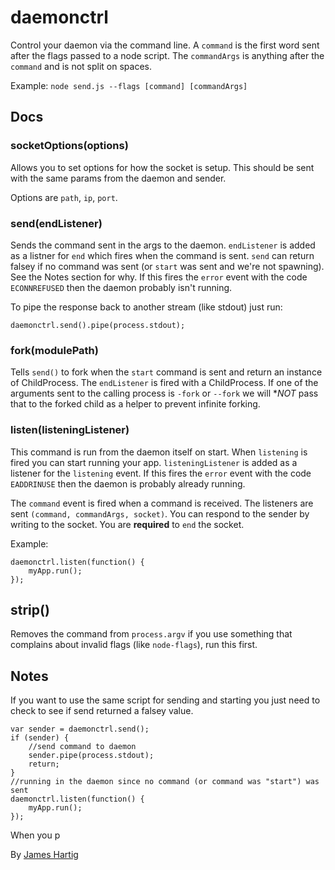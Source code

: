 # daemonctrl #

Control your daemon via the command line. A `command` is the first word sent after the flags passed to a node script.
The `commandArgs` is anything after the `command` and is not split on spaces.

Example: `node send.js --flags [command] [commandArgs]`

## Docs ##

### socketOptions(options) ###
Allows you to set options for how the socket is setup. This should be sent with the same params from the daemon
and sender.

Options are `path`, `ip`, `port`.

### send(endListener) ###
Sends the command sent in the args to the daemon. `endListener` is added as a listner for `end` which fires when the
command is sent.
`send` can return falsey if no command was sent (or `start` was sent and we're not spawning). See the Notes section
for why. If this fires the `error` event with the code `ECONNREFUSED` then the daemon probably isn't running.

To pipe the response back to another stream (like stdout) just run:
```
daemonctrl.send().pipe(process.stdout);
```

### fork(modulePath) ###
Tells `send()` to fork when the `start` command is sent and return an instance of ChildProcess. The `endListener`
is fired with a ChildProcess. If one of the arguments sent to the calling process is `-fork` or
`--fork` we will **NOT* pass that to the forked child as a helper to prevent infinite forking.

### listen(listeningListener) ###
This command is run from the daemon itself on start. When `listening` is fired you can start running your app.
`listeningListener` is added as a listener for the `listening` event. If this fires the `error` event with the code 
`EADDRINUSE` then the daemon is probably already running.

The `command` event is fired when a command is received. The listeners are sent `(command, commandArgs, socket)`.
You can respond to the sender by writing to the socket. You are **required** to `end` the socket. 

Example:
```
daemonctrl.listen(function() {
    myApp.run();
});
```

## strip() ##
Removes the command from `process.argv` if you use something that complains about invalid flags (like `node-flags`),
run this first.

## Notes ##

If you want to use the same script for sending and starting you just need to check to see if send returned a falsey value.
```
var sender = daemonctrl.send();
if (sender) {
    //send command to daemon
    sender.pipe(process.stdout);
    return;
}
//running in the daemon since no command (or command was "start") was sent 
daemonctrl.listen(function() {
    myApp.run();
});
```

When you p

By [James Hartig](https://github.com/fastest963/)
